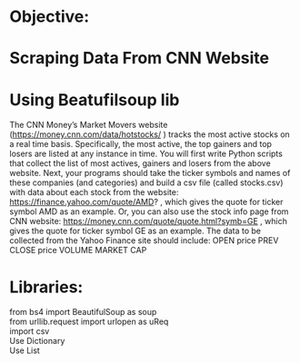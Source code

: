 # Objective:
# Scraping Data From CNN Website
# Using Beatufilsoup lib

The CNN Money’s Market Movers website (https://money.cnn.com/data/hotstocks/ ) tracks the most active stocks on a real time basis.  Specifically, the most active, the top gainers and top losers are listed at any instance in time. You will first write Python scripts that collect the list of most actives, gainers and losers from the above website. Next, your programs should take the ticker symbols and names of these companies (and categories) and build a csv file (called stocks.csv) with data about each stock from the website: 
https://finance.yahoo.com/quote/AMD? , which gives the quote for ticker symbol AMD as an example. 
Or, you can also use the stock info page from CNN website: 
https://money.cnn.com/quote/quote.html?symb=GE , which gives the quote for ticker symbol GE as an example. 
The data to be collected from the Yahoo Finance site should include: 
OPEN price 
PREV CLOSE price 
VOLUME 
MARKET CAP 


# Libraries:
from bs4 import BeautifulSoup as soup <br /> 
from urllib.request import urlopen as uReq <br />
import csv <br />
Use Dictionary <br />
Use List <br />
